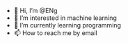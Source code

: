 - 👋 Hi, I’m @ENg
- 👀 I’m interested in machine learning
- 🌱 I’m currently learning programming
- 📫 How to reach me by email

<!---
ENg is a ✨ special ✨ repository because its `README.md` (this file) appears on your GitHub profile.
You can click the Preview link to take a look at your changes.
--->
